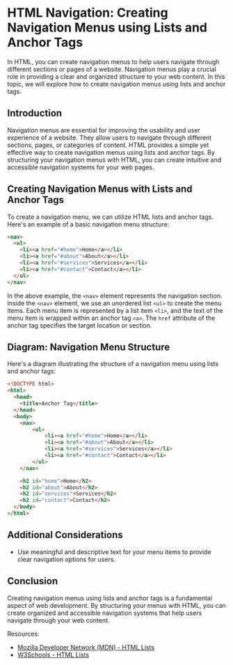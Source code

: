 # HTML Navigation: Creating Navigation Menus using Lists and Anchor Tags

In HTML, you can create navigation menus to help users navigate through different sections or pages of a website. Navigation menus play a crucial role in providing a clear and organized structure to your web content. In this topic, we will explore how to create navigation menus using lists and anchor tags.

## Introduction

Navigation menus are essential for improving the usability and user experience of a website. They allow users to navigate through different sections, pages, or categories of content. HTML provides a simple yet effective way to create navigation menus using lists and anchor tags. By structuring your navigation menus with HTML, you can create intuitive and accessible navigation systems for your web pages.

## Creating Navigation Menus with Lists and Anchor Tags

To create a navigation menu, we can utilize HTML lists and anchor tags. Here's an example of a basic navigation menu structure:

```html
<nav>
  <ul>
    <li><a href="#home">Home</a></li>
    <li><a href="#about">About</a></li>
    <li><a href="#services">Services</a></li>
    <li><a href="#contact">Contact</a></li>
  </ul>
</nav>
```

In the above example, the `<nav>` element represents the navigation section. Inside the `<nav>` element, we use an unordered list `<ul>` to create the menu items. Each menu item is represented by a list item `<li>`, and the text of the menu item is wrapped within an anchor tag `<a>`. The `href` attribute of the anchor tag specifies the target location or section.

## Diagram: Navigation Menu Structure

Here's a diagram illustrating the structure of a navigation menu using lists and anchor tags:

```html
<!DOCTYPE html>
<html>
  <head>
    <title>Anchor Tag</title>
  </head>
  <body>
    <nav>
        <ul>
            <li><a href="#home">Home</a></li>
            <li><a href="#about">About</a></li>
            <li><a href="#services">Services</a></li>
            <li><a href="#contact">Contact</a></li>
        </ul>
    </nav>

    <h2 id="home">Home</h2>
    <h2 id="about">About</h2>
    <h2 id="services">Services</h2>
    <h2 id="contact">Contact</h2>
  </body>
</html>
```

## Additional Considerations

- Use meaningful and descriptive text for your menu items to provide clear navigation options for users.

## Conclusion

Creating navigation menus using lists and anchor tags is a fundamental aspect of web development. By structuring your menus with HTML, you can create organized and accessible navigation systems that help users navigate through your web content.

Resources:
- [Mozilla Developer Network (MDN) - HTML Lists](https://developer.mozilla.org/en-US/docs/Web/HTML/Element/ul)
- [W3Schools - HTML Lists](https://www.w3schools.com/html/html_lists.asp)